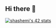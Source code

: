 ## Hi there 👋

<!--
**SMOSTAFAH1/SMOSTAFAH1** is a ✨ _special_ ✨ repository because its `README.md` (this file) appears on your GitHub profile.

Here are some ideas to get you started:

- 🔭 I’m currently working on ...
- 🌱 I’m currently learning ...
- 👯 I’m looking to collaborate on ...
- 🤔 I’m looking for help with ...
- 💬 Ask me about ...
- 📫 How to reach me: ...
- 😄 Pronouns: ...
- ⚡ Fun fact: ...
-->


<a href="https://github.com/oakoudad/badge42"><img src="https://badge.mediaplus.ma/greenbinary/shashemi?1337Badge=off&UM6P=off" alt="shashemi's 42 stats" /></a>
